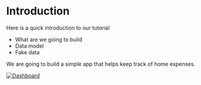 # Introduction

Here is a quick introduction to our tutorial
* What are we going to build
* Data model
* Fake data

We are going to build a simple app that helps keep track of home expenses. 

<a href="https://github.com/codaxy/cxjs-home-expenses-app-tutorial/blob/master/tutorial/screenshots/dashboard.PNG">
    <img src="https://github.com/codaxy/cxjs-home-expenses-app-tutorial/blob/master/tutorial/screenshots/dashboard.PNG" alt="Dashboard" />
</a>